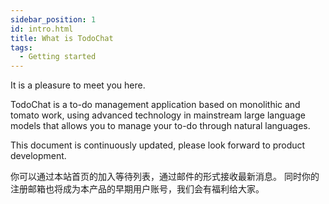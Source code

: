 ```yaml
---
sidebar_position: 1
id: intro.html
title: What is TodoChat
tags:
  - Getting started
---
```


It is a pleasure to meet you here.

TodoChat is a to-do management application based on monolithic and tomato work, using advanced technology in mainstream large language models that allows you to manage your to-do through natural languages.

This document is continuously updated, please look forward to product development.

你可以通过本站首页的加入等待列表，通过邮件的形式接收最新消息。 同时你的注册邮箱也将成为本产品的早期用户账号，我们会有福利给大家。
